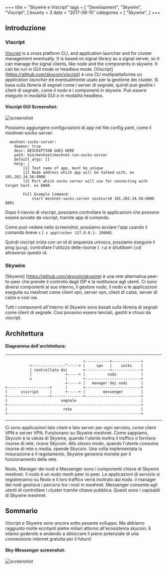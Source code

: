 +++
title = "Skywire e Viscript"
tags = [
    "Development",
    "Skywire",
    "Viscript",
]
bounty = 3
date = "2017-08-15"
categories = [
    "Skywire",
]
+++
## Introduzione


### Viscript

[Viscript](https://github.com/skycoin/viscript) is a cross platform CLI, and application launcher and for cluster management eventually. It is based on signal library as a signal server, so it can manage the signal clients, like node and the components in skywire. It can be run in GUI mode or headless mode.
[Viscript] (https://github.com/skycoin/viscript) è una CLI multipiattaforma un *application launcher* ed eventualmente usato per la gestione dei cluster. Si basa sulla libreria di segnali come i server di segnale, quindi può gestire i client di segnale, come il nodo e i componenti in skywire. Può essere eseguito in modalità GUI o in modalità headless.

#### Viscript GUI Screenshot:

![screenshot](viscript.jpeg)

Possiamo aggiungere configurazioni di app nel file config.yaml, come il meshnet-socks-server:

```
  meshnet-socks-server:
    daemon: true
    desc: DESCRIPTION GOES HERE
    path: bin/meshnet/meshnet-run-socks-server
    default_args: []
    help: |
        [1] Text name of app, must be unique
        [2] Node address which app will be talked with. ex 101.202.34.56:9000
        [3] Port which socks server will use for connecting with target host. ex 8000

        Full Example Command:
            start meshnet-socks-server sockssrv0 101.202.34.56:9000 8001
```

Dopo il riavvio di viscript, possiamo controllare le applicazioni che possono essere avviate da viscript, tramite app di comando.

Come puoi vedere nello screenshot, possiamo avviare l'app usando il comando breve `s` (` s apptracker 127.0.0.1: 20000`).

Quindi viscript inizia con un id di sequenza univoco, possiamo eseguire il ping (`ping`), controllare l'utilizzo delle risorse (` ru`) e shutdown (`sd`) attraverso questo id.

### Skywire

[Skywire] (https://github.com/skycoin/skywire) è una rete alternativa peer-to-peer che prende il controllo dagli ISP e la restituisce agli utenti. Ci sono diversi componenti al suo interno, il gestore nodo, il nodo e le applicazioni eseguite su meshnet come client vpn, server vpn, client di calze, server di calze e così via.

Tutti i componenti all'interno di Skywire sono basati sulla libreria di segnali come client di segnale. Così possono essere lanciati, gestiti e chiusi da viscript.

## Architettura

#### Diagramma dell'architettura:

------

```
                                   +-----------+-------------+
           +---------------^-----+ |     vpn   |    socks    |
           | controllato da|       +-----------+-------------+
           |               <-----+ |          nodo           |
           v               |       +-------------------------+
                           <-----+ |   manager dei nodi      |
+-------------------+      |       +-------------------------+
|      viscript     |      +-----+ |        messenger        |
+-------------------+--------------+-------------------------+
|                        segnale                             |
+------------------------------------------------------------+
|                         rete                               |
+------------------------------------------------------------+
```

------

Ci sono applicazioni lato client e lato server per ogni servizio, come client VPN e server VPN. Funzionano su Skywire meshnet. Come sappiamo, Skycoin è la valuta di Skywire, quando l'utente inoltra il traffico o fornisce risorse di rete, riceve Skycoin. Allo stesso modo, quando l'utente consuma risorse di rete o media, spende Skycoin. Una volta implementata la misurazione e il regolamento, Skywire genererà monete per il funzionamento della rete.

Nodo, Manager dei nodi e Messenger sono i componenti chiave di Skywire meshnet. Il nodo è un nodo mesh peer to peer. Le applicazioni di servizio si registreranno su Nodo e il loro traffico verrà inoltrato dal nodo. il manager dei nodi gestisce i percorsi tra i nodi in meshnet. Messenger consente agli utenti di controllare i cluster tramite chiave pubblica. Questi sono i capisaldi di Skywire meshnet.

## Sommario

Viscript e Skywire sono ancora sotto pesante sviluppo. Ma abbiamo raggiunto molte eccitanti pietre miliari attorno all'ecosistema skycoin. E stiamo godendo e andando a sbloccare il pieno potenziale di una connessione internet gratuita per il futuro!

#### Sky-Messenger screenshot:

![screenshot](messenger.png)
